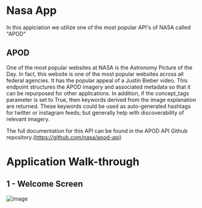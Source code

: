 # Nasa App

In this applciation we utilize one of the most popular API's of NASA called "APOD"

## APOD
One of the most popular websites at NASA is the Astronomy Picture of the Day. In fact, this website is one of the most popular websites across all federal agencies. 
It has the popular appeal of a Justin Bieber video. 
This endpoint structures the APOD imagery and associated metadata so that it can be repurposed for other applications. 
In addition, if the concept_tags parameter is set to True, then keywords derived from the image explanation are returned.
These keywords could be used as auto-generated hashtags for twitter or instagram feeds; but generally help with discoverability of relevant imagery.

The full documentation for this API can be found in the APOD API Github repository.(https://github.com/nasa/apod-api)

# Application Walk-through

## 1 - Welcome Screen

![image](https://user-images.githubusercontent.com/77923042/216671791-a77e9511-e384-4533-b537-515059264099.png)

